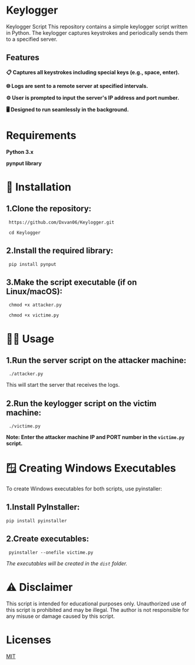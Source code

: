 # Keylogger
Keylogger Script This repository contains a simple keylogger script written in Python. The keylogger captures keystrokes and periodically sends them to a specified server.
## Features
**📋 Captures all keystrokes including special keys (e.g., space, enter).**

**🌐 Logs are sent to a remote server at specified intervals.**

**⚙️ User is prompted to input the server's IP address and port number.**

**🖥️ Designed to run seamlessly in the background.**
# Requirements
**Python 3.x**

**pynput library**
# 🚀 Installation

## 1.Clone the repository:

     https://github.com/Dxvan06/Keylogger.git 

     cd Keylogger 

## 2.Install the required library:

     pip install pynput 

## 3.Make the script executable (if on Linux/macOS):
     
     chmod +x attacker.py

     chmod +x victime.py 

# 🏃‍♂️ Usage

## 1.Run the server script on the attacker machine:
    
     ./attacker.py 

This will start the server that receives the logs.

## 2.Run the keylogger script on the victim machine:
    
     ./victime.py 

**Note: Enter the attacker machine IP and PORT number in the ``` victime.py ``` script.**

# 🪟 Creating Windows Executables

To create Windows executables for both scripts, use pyinstaller:

## 1.Install PyInstaller:
    
    pip install pyinstaller  

## 2.Create executables:

     
     pyinstaller --onefile victime.py

 *The executables will be created in the  ``dist`` folder.* 

# ⚠️ Disclaimer
This script is intended for educational purposes only. Unauthorized use of this script is prohibited and may be illegal. The author is not responsible for any misuse or damage caused by this script.

# Licenses

[MIT](https://choosealicense.com/licenses/mit/)


